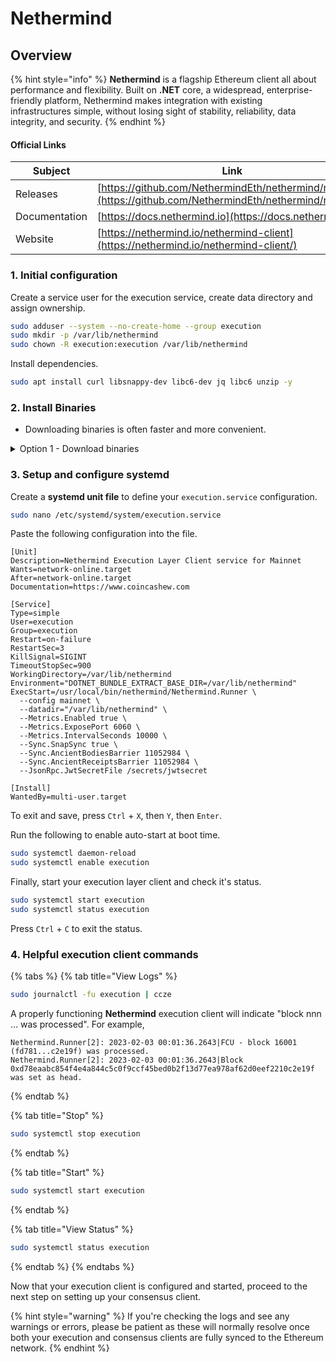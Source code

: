 # Nethermind

## Overview

{% hint style="info" %}
**Nethermind** is a flagship Ethereum client all about performance and flexibility. Built on **.NET** core, a widespread, enterprise-friendly platform, Nethermind makes integration with existing infrastructures simple, without losing sight of stability, reliability, data integrity, and security.
{% endhint %}

#### Official Links

| Subject       | Link                                                                                                         |
| ------------- | ------------------------------------------------------------------------------------------------------------ |
| Releases      | [https://github.com/NethermindEth/nethermind/releases](https://github.com/NethermindEth/nethermind/releases) |
| Documentation | [https://docs.nethermind.io](https://docs.nethermind.io/)                                                    |
| Website       | [https://nethermind.io/nethermind-client](https://nethermind.io/nethermind-client/)                          |

### 1. Initial configuration

Create a service user for the execution service, create data directory and assign ownership.

```bash
sudo adduser --system --no-create-home --group execution
sudo mkdir -p /var/lib/nethermind
sudo chown -R execution:execution /var/lib/nethermind
```

Install dependencies.

```bash
sudo apt install curl libsnappy-dev libc6-dev jq libc6 unzip -y
```

### 2. Install Binaries

* Downloading binaries is often faster and more convenient.&#x20;

<details>

<summary>Option 1 - Download binaries</summary>

Run the following to automatically download the latest linux release, un-zip and cleanup.

```bash
RELEASE_URL="https://api.github.com/repos/NethermindEth/nethermind/releases/latest"
BINARIES_URL="$(curl -s $RELEASE_URL | jq -r ".assets[] | select(.name) | .browser_download_url" | grep linux-x64)"

echo Downloading URL: $BINARIES_URL

cd $HOME
wget -O nethermind.zip $BINARIES_URL
unzip -o nethermind.zip -d $HOME/nethermind
rm nethermind.zip
```

Install the binaries.

<pre class="language-bash"><code class="lang-bash"><strong>sudo mv $HOME/nethermind /usr/local/bin/nethermind
</strong></code></pre>

</details>

### **3. Setup and configure systemd**

Create a **systemd unit file** to define your `execution.service` configuration.

```bash
sudo nano /etc/systemd/system/execution.service
```

Paste the following configuration into the file.

```shell
[Unit]
Description=Nethermind Execution Layer Client service for Mainnet
Wants=network-online.target
After=network-online.target
Documentation=https://www.coincashew.com

[Service]
Type=simple
User=execution
Group=execution
Restart=on-failure
RestartSec=3
KillSignal=SIGINT
TimeoutStopSec=900
WorkingDirectory=/var/lib/nethermind
Environment="DOTNET_BUNDLE_EXTRACT_BASE_DIR=/var/lib/nethermind"
ExecStart=/usr/local/bin/nethermind/Nethermind.Runner \
  --config mainnet \
  --datadir="/var/lib/nethermind" \
  --Metrics.Enabled true \
  --Metrics.ExposePort 6060 \
  --Metrics.IntervalSeconds 10000 \
  --Sync.SnapSync true \
  --Sync.AncientBodiesBarrier 11052984 \
  --Sync.AncientReceiptsBarrier 11052984 \
  --JsonRpc.JwtSecretFile /secrets/jwtsecret
  
[Install]
WantedBy=multi-user.target
```

To exit and save, press `Ctrl` + `X`, then `Y`, then `Enter`.

Run the following to enable auto-start at boot time.

```bash
sudo systemctl daemon-reload
sudo systemctl enable execution
```

Finally, start your execution layer client and check it's status.

```bash
sudo systemctl start execution
sudo systemctl status execution
```

Press `Ctrl` + `C` to exit the status.

### 4. Helpful execution client commands

{% tabs %}
{% tab title="View Logs" %}
```bash
sudo journalctl -fu execution | ccze
```

A properly functioning **Nethermind** execution client will indicate "block nnn ... was processed". For example,

```
Nethermind.Runner[2]: 2023-02-03 00:01:36.2643|FCU - block 16001 (fd781...c2e19f) was processed.
Nethermind.Runner[2]: 2023-02-03 00:01:36.2643|Block 0xd78eaabc854f4e4a844c5c0f9ccf45bed0b2f13d77ea978af62d0eef2210c2e19f was set as head.
```
{% endtab %}

{% tab title="Stop" %}
```bash
sudo systemctl stop execution
```
{% endtab %}

{% tab title="Start" %}
```bash
sudo systemctl start execution
```
{% endtab %}

{% tab title="View Status" %}
```bash
sudo systemctl status execution
```
{% endtab %}
{% endtabs %}

Now that your execution client is configured and started, proceed to the next step on setting up your consensus client.

{% hint style="warning" %}
If you're checking the logs and see any warnings or errors, please be patient as these will normally resolve once both your execution and consensus clients are fully synced to the Ethereum network.
{% endhint %}
